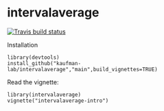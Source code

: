 # intervalaverage

<!-- badges: start -->
  [![Travis build status](https://travis-ci.com/kaufman-lab/intervalaverage.svg?branch=main)](https://travis-ci.com/kaufman-lab/intervalaverage)
  <!-- badges: end -->



Installation
```
library(devtools)
install_github("kaufman-lab/intervalaverage","main",build_vignettes=TRUE)
```

Read the vignette:
```
library(intervalaverage)
vignette("intervalaverage-intro")
```
